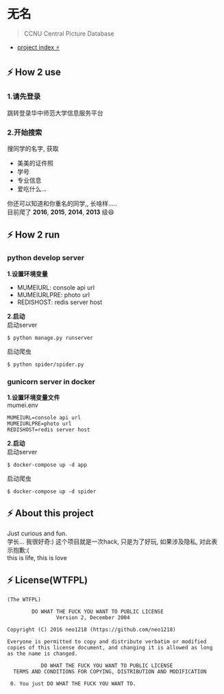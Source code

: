 # 无名

> CCNU Central Picture Database

+ [project index ⚡️ ](http://p.muxixyz.com)

## ⚡️ How 2 use
### 1.请先登录
跳转登录华中师范大学信息服务平台

### 2.开始搜索
搜同学的名字, 获取<br/>

+ 美美的证件照
+ 学号
+ 专业信息
+ 爱吃什么...

你还可以知道和你重名的同学,, 长啥样.....<br/>
目前爬了 **2016**, **2015**, **2014**, **2013** 级😄 <br/>

## ⚡️ How 2 run
### python develop server
**1.设置环境变量** <br/>

+ MUMEIURL: console api url
+ MUMEIURLPRE: photo url
+ REDISHOST: redis server host

**2.启动** <br/>
启动server

    $ python manage.py runserver

启动爬虫

    $ python spider/spider.py

### gunicorn server in docker
**1.设置环境变量文件** <br/>
mumei.env

    MUMEIURL=console api url
    MUMEIURLPRE=photo url
    REDISHOST=redis server host

**2.启动**<br/>
启动server

    $ docker-compose up -d app

启动爬虫

    $ docker-compose up -d spider

## ⚡️ About this project
Just curious and fun. <br/>
学长... 我很好奇:) 这个项目就是一次hack, 只是为了好玩, 如果涉及隐私,
对此表示抱歉:(<br/>
this is life, this is love<br/>

## ⚡️ License(WTFPL)


    (The WTFPL)

            DO WHAT THE FUCK YOU WANT TO PUBLIC LICENSE
                    Version 2, December 2004
    
    Copyright (C) 2016 neo1218 (https://github.com/neo1218)
    
    Everyone is permitted to copy and distribute verbatim or modified
    copies of this license document, and changing it is allowed as long
    as the name is changed.
    
               DO WHAT THE FUCK YOU WANT TO PUBLIC LICENSE
      TERMS AND CONDITIONS FOR COPYING, DISTRIBUTION AND MODIFICATION
    
     0. You just DO WHAT THE FUCK YOU WANT TO.

